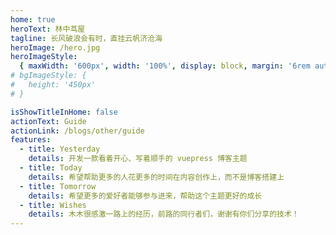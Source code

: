 ```yaml
---
home: true
heroText: 林中茑屋
tagline: 长风破浪会有时，直挂云帆济沧海
heroImage: /hero.jpg
heroImageStyle:
  { maxWidth: '600px', width: '100%', display: block, margin: '6rem auto 2rem', background: '#fff', borderRadius: '1rem' }
# bgImageStyle: {
#   height: '450px'
# }

isShowTitleInHome: false
actionText: Guide
actionLink: /blogs/other/guide
features:
  - title: Yesterday
    details: 开发一款看着开心、写着顺手的 vuepress 博客主题
  - title: Today
    details: 希望帮助更多的人花更多的时间在内容创作上，而不是博客搭建上
  - title: Tomorrow
    details: 希望更多的爱好者能够参与进来，帮助这个主题更好的成长
  - title: Wishes
    details: 木木很感激一路上的经历，前路的同行者们，谢谢有你们分享的技术！
---
```


